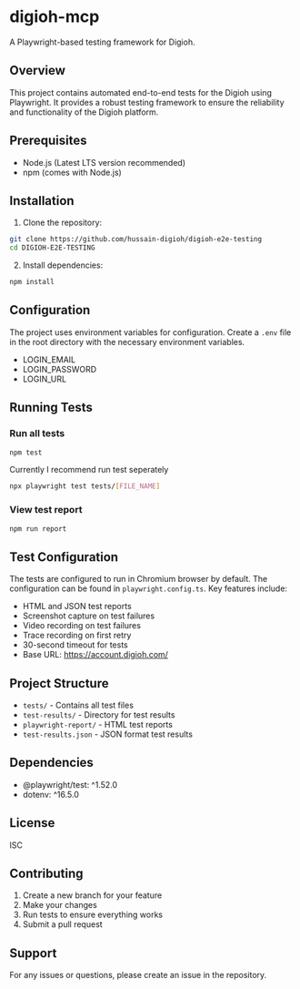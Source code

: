 # digioh-mcp

A Playwright-based testing framework for Digioh.
## Overview

This project contains automated end-to-end tests for the Digioh using Playwright. It provides a robust testing framework to ensure the reliability and functionality of the Digioh platform.

## Prerequisites

- Node.js (Latest LTS version recommended)
- npm (comes with Node.js)

## Installation

1. Clone the repository:
```bash
git clone https://github.com/hussain-digioh/digioh-e2e-testing
cd DIGIOH-E2E-TESTING
```

2. Install dependencies:
```bash
npm install
```

## Configuration

The project uses environment variables for configuration. Create a `.env` file in the root directory with the necessary environment variables.
* LOGIN_EMAIL
* LOGIN_PASSWORD
* LOGIN_URL

## Running Tests

### Run all tests
```bash
npm test
```
Currently I recommend run test seperately
```bash
npx playwright test tests/[FILE_NAME]
```

### View test report
```bash
npm run report
```

## Test Configuration

The tests are configured to run in Chromium browser by default. The configuration can be found in `playwright.config.ts`. Key features include:

- HTML and JSON test reports
- Screenshot capture on test failures
- Video recording on test failures
- Trace recording on first retry
- 30-second timeout for tests
- Base URL: https://account.digioh.com/

## Project Structure

- `tests/` - Contains all test files
- `test-results/` - Directory for test results
- `playwright-report/` - HTML test reports
- `test-results.json` - JSON format test results

## Dependencies

- @playwright/test: ^1.52.0
- dotenv: ^16.5.0

## License

ISC

## Contributing

1. Create a new branch for your feature
2. Make your changes
3. Run tests to ensure everything works
4. Submit a pull request

## Support

For any issues or questions, please create an issue in the repository.